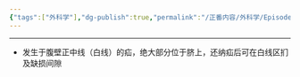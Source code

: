 ```yaml
---
{"tags":["外科学"],"dg-publish":true,"permalink":"/正番内容/外科学/Episode 06. 普外科/白线疝/","dgPassFrontmatter":true}
---
```


---
+ 发生于腹壁正中线（白线）的疝，绝大部分位于脐上，还纳疝后可在白线区扪及缺损间隙